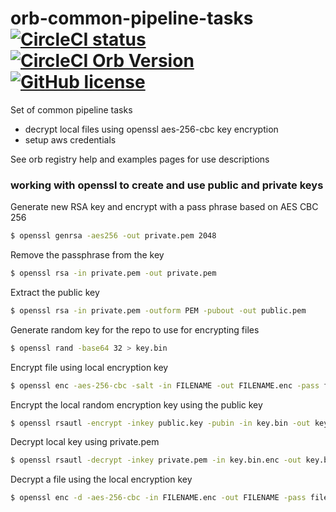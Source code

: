 # orb-common-pipeline-tasks [![CircleCI status](https://circleci.com/gh/feedyard/orb-common-pipeline-tasks.svg "CircleCI status")](https://circleci.com/gh/feedyard/orb-common-pipeline-tasks) [![CircleCI Orb Version](https://img.shields.io/badge/endpoint.svg?url=https://badges.circleci.io/orb/feedyard/common-pipeline-tasks)](https://circleci.com/orbs/registry/orb/feedyard/common-pipeline-tasks) [![GitHub license](https://img.shields.io/badge/license-MIT-blue.svg)](https://raw.githubusercontent.com/feedyard/orb-common-pipeline-tasks/master/LICENSE)

Set of common pipeline tasks

* decrypt local files using openssl aes-256-cbc key encryption
* setup aws credentials

See orb registry help and examples pages for use descriptions

### working with openssl to create and use public and private keys

Generate new RSA key and encrypt with a pass phrase based on AES CBC 256
```bash
$ openssl genrsa -aes256 -out private.pem 2048
```

Remove the passphrase from the key
```bash
$ openssl rsa -in private.pem -out private.pem
```

Extract the public key
```bash
$ openssl rsa -in private.pem -outform PEM -pubout -out public.pem
```

Generate random key for the repo to use for encrypting files
```bash
$ openssl rand -base64 32 > key.bin
```

Encrypt file using local encryption key
```bash
$ openssl enc -aes-256-cbc -salt -in FILENAME -out FILENAME.enc -pass file:./key.bin
```

Encrypt the local random encryption key using the public key
```bash
$ openssl rsautl -encrypt -inkey public.key -pubin -in key.bin -out key.bin.enc
```

Decrypt local key using private.pem
```bash
$ openssl rsautl -decrypt -inkey private.pem -in key.bin.enc -out key.bin
```

Decrypt a file using the local encryption key
```bash
$ openssl enc -d -aes-256-cbc -in FILENAME.enc -out FILENAME -pass file:./key.bin
```
